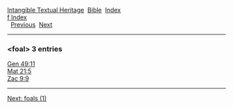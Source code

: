 [Intangible Textual Heritage](../../index)  [Bible](../index) 
[Index](index)   
[f Index](_f_)  
  [Previous](c04348)  [Next](c04350) 

------------------------------------------------------------------------

### &lt;foal&gt; 3 entries

[Gen 49:11](../kjv/gen049.htm#011)  
[Mat 21:5](../kjv/mat021.htm#005)  
[Zac 9:9](../kjv/zac009.htm#009)  

------------------------------------------------------------------------

[Next: foals (1)](c04350)
